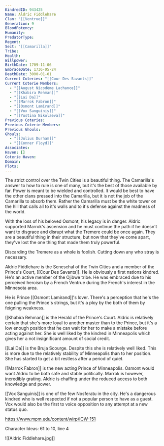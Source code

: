 ```yaml
---
KindredID: 943425
Name: Aldric Fiddlehare
Clan: "[[Ventrue]]"
Generation: 9
BloodPotency: 
Humanity: 
PredatorType: 
Regent: 
Sect: "[[Camarilla]]"
Tribe: 
Health: 
Willpower: 
BirthDate: 1709-11-06
EmbraceDate: 1736-05-24
DeathDate: 3000-01-01
Current Coteries: "[[Cour Des Savants]]"
Current Coterie Members:
  - "[[August Nicodème Lachance]]"
  - "[[Khabira Rehman]]"
  - "[[Lai Da]]"
  - "[[Marrok Fabron]]"
  - "[[Osmont Lamirand]]"
  - "[[Vox Sanguinis]]"
  - "[[Yustina Nikolaeva]]"
Previous Coteries: 
Previous Coterie Members: 
Previous Ghouls: 
Ghouls:
  - "[[Julius Durham]]"
  - "[[Conner Floyd]]"
Associates: 
Haven: []
Coterie Haven: 
Domain: 
Plots:
---
```

The strict control over the Twin Cities is a beautiful thing. The Camarilla's answer to how to rule is one of many, but it's the best of those available by far. Power is meant to be wielded and controlled. It would be best to have the other clans pressed into the Camarilla, but it is not the job of the Camarilla to absorb them. Rather the Camarilla must be the white tower on the hill that calls all to it's walls and to it's defense against the madness of the world. 

With the loss of his beloved Osmont, his legacy is in danger. Aldric supported Marrok's ascension and he must continue the path if he doesn't want to disgrace and disrupt what the Tremere could be once again. They are a beautiful thing in their structure, but now that they've come apart, they've lost the one thing that made them truly powerful. 

Discarding the Tremere as a whole is foolish. Cutting down any who stray is necessary.

Aldric Fiddlehare is the Seneschal of the Twin Cities and a member of the Prince's Court, [[Cour Des Savants]]. He is obviously a first nations kindred. He's an active member of the Ojibwe tribe. He was embraced due to his perceived heroism by a French Ventrue during the French's interest in the Minnesota area.

He is Prince [[Osmont Lamirand]]'s lover. There's a perception that he's the one pulling the Prince's strings, but it's a ploy by the both of them by feigning weakness. 

[[Khabira Rehman]] is the Herald of the Prince's Court. Aldric is relatively certain that she's more loyal to another master than to the Prince, but it's a low enough position that he can wait for her to make a mistake before acting against her. She is well liked by the kindred in Minneapolis which gives her a not insignificant amount of social credit. 

[[Lai Da]] is the Bruja Scourge. Despite this she is relatively well liked. This is more due to the relatively stability of Minneapolis than to her position. She has started to get a bit restless after a period of quiet.

[[Marrok Fabron]] is the new acting Prince of Minneapolis. Osmont would want Aldric to be both safe and stable politically. Marrok is however, incredibly grating. Aldric is chaffing under the reduced access to both knowledge and power.

[[Vox Sanguinis]] is one of the few Nosferatu in the city. He's a dangerous kindred who is well respected if not a popular person to have as a guest. Vox would also be the first to voice opposition to any attempt at a new status quo.

https://www.mpm.edu/content/wirp/ICW-151 


Character Ideas: 
61 to 10, line 4

![[Aldric Fiddlehare.jpg]]